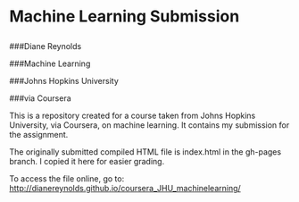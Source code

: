 # Machine Learning Submission</p>
###Diane Reynolds</p>
###Machine Learning</p>
###Johns Hopkins University</p>
###via Coursera</p>

This is a repository created for a course taken from Johns Hopkins University, via Coursera, on machine learning.  It contains my submission for the assignment.

The originally submitted compiled HTML file is index.html in the gh-pages branch.  I copied it here for easier grading.

To access the file online, go to:
http://dianereynolds.github.io/coursera_JHU_machinelearning/


